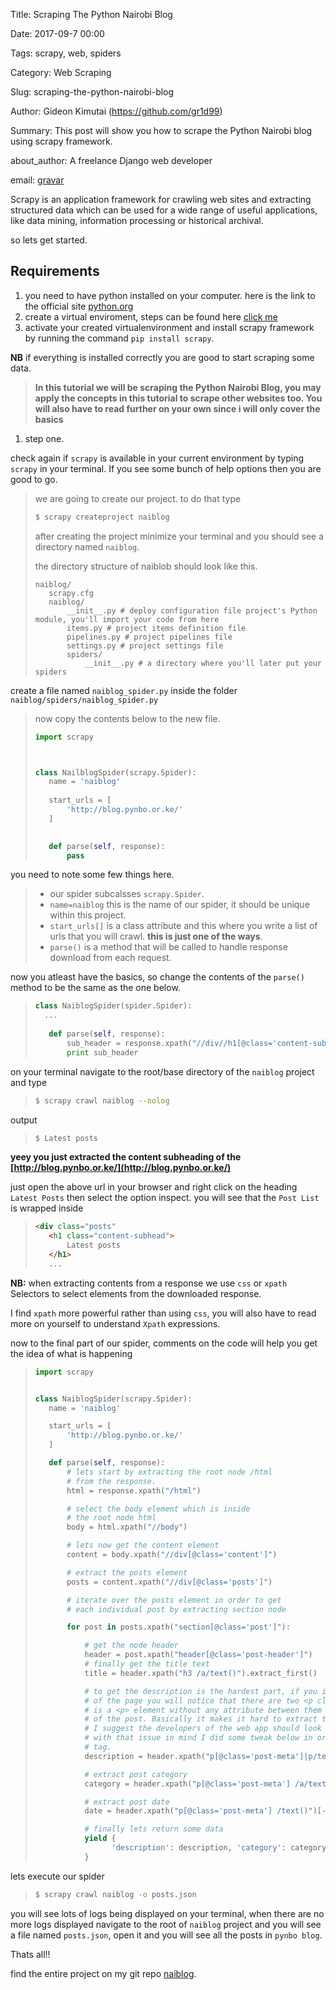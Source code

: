 Title: Scraping The Python Nairobi Blog

Date: 2017-09-7 00:00

Tags: scrapy, web, spiders

Category: Web Scraping

Slug: scraping-the-python-nairobi-blog

Author: Gideon Kimutai (https://github.com/gr1d99)

Summary: This post will show you how to scrape the Python Nairobi blog using scrapy framework. 

about_author: A freelance Django web developer

email: [gravar](gideonkimutai9@gmail.com)

Scrapy is an application framework for crawling web sites and extracting structured data which can be used for a wide
range of useful applications, like data mining, information processing or historical archival.


so lets get started.

Requirements
------------
1. you need to have python installed on your computer. here is the link to the official site [python.org](https://www.python.org/downloads/)
2. create a virtual enviroment, steps can be found here [click me](https://virtualenv.pypa.io/en/stable/)
3. activate your created virtualenvironment and install scrapy framework by running the command
```pip install scrapy```.

**NB** if everything is installed correctly you are good to start scraping some data.

>**In this tutorial we will be scraping the Python Nairobi Blog, you may apply the concepts in this tutorial to scrape 
other websites too. You will also have to read further on your own since i will only cover the basics**


1. step one.

check again if `scrapy` is available in your current environment by typing `scrapy` in your terminal. If you see some 
bunch of help options then you are good to go.

> we are going to create our project. to do that type 
>```bash
>$ scrapy createproject naiblog
>```
>after creating the project minimize your terminal and you should see a directory named `naiblog`.
>
>the directory structure of naiblob should look like this.
>
>```
>naiblog/
>    scrapy.cfg
>    naiblog/
>        __init__.py # deploy configuration file project's Python module, you'll import your code from here
>        items.py # project items definition file
>        pipelines.py # project pipelines file
>        settings.py # project settings file
>        spiders/
>            __init__.py # a directory where you'll later put your spiders

create a file named `naiblog_spider.py` inside the folder `naiblog/spiders/naiblog_spider.py`

>now copy the contents below to the new file.
>
>```python
>import scrapy
> 
> 
>
>class NailblogSpider(scrapy.Spider):
>    name = 'naiblog'
>    
>    start_urls = [
>        'http://blog.pynbo.or.ke/'
>    ]
>    
>
>    def parse(self, response):
>        pass
>```

you need to note some few things here.

>* our spider subcalsses `scrapy.Spider`.
>* `name=naiblog` this is the name of our spider, it should be unique within this project.
>* `start_urls[]` is a class attribute and this where you write a list of urls that you will crawl. **this is just one of 
>the ways**.
>* `parse()` is a method that will be called to handle response download from each request.

now you atleast have the basics, so change the contents of the `parse()` method to be the same as the one below.

>```python
>class NaiblogSpider(spider.Spider):
>   ...
>   
>    def parse(self, response):
>        sub_header = response.xpath("//div//h1[@class='content-subhead']/text()").extract_first()
>        print sub_header
>```

on your terminal navigate to the root/base directory of the `naiblog` project and type
>```bash
>$ scrapy crawl naiblog --nolog
>````

output
>```bash
>$ Latest posts
>```

**yeey you just extracted the content subheading of the [http://blog.pynbo.or.ke/](http://blog.pynbo.or.ke/)**

just open the above url in your browser and right click on the heading `Latest Posts` then select the option inspect.
you will see that the `Post List` is wrapped inside 
>```html
><div class="posts"
>    <h1 class="content-subhead">
>        Latest posts
>    </h1>
>    ...
>```

**NB:** when extracting contents from a response we use `css` or `xpath` Selectors to select elements from the downloaded
response.

I find `xpath` more powerful rather than using `css`, you will also have to read more on yourself to understand `Xpath`
expressions.

now to the final part of our spider, comments on the code will help you get the idea of what is happening

>```python
>import scrapy
> 
> 
>class NaiblogSpider(scrapy.Spider):
>    name = 'naiblog'
> 
>    start_urls = [
>        'http://blog.pynbo.or.ke/'
>    ]
> 
>    def parse(self, response):
>        # lets start by extracting the root node /html
>        # from the response.
>        html = response.xpath("/html")
> 
>        # select the body element which is inside
>        # the root node html
>        body = html.xpath("//body")
> 
>        # lets now get the content element
>        content = body.xpath("//div[@class='content']")
> 
>        # extract the posts element
>        posts = content.xpath("//div[@class='posts']")
> 
>        # iterate over the posts element in order to get
>        # each individual post by extracting section node
> 
>        for post in posts.xpath("section[@class='post']"):
> 
>            # get the node header
>            header = post.xpath("header[@class='post-header']")
>            # finally get the title text
>            title = header.xpath("h3 /a/text()").extract_first()
>
>            # to get the description is the hardest part, if you inspect the element
>            # of the page you will notice that there are two <p class='post-meta'> and there
>            # is a <p> element without any attribute between them which holds a simple description
>            # of the post. Basically it makes it hard to extract the description of the post.
>            # I suggest the developers of the web app should look into it.
>            # with that issue in mind I did some tweak below in order to get the empty <p>
>            # tag.
>            description = header.xpath("p[@class='post-meta']|p/text()").extract()[1]
> 
>            # extract post category
>            category = header.xpath("p[@class='post-meta'] /a/text()").extract_first()
> 
>            # extract post date
>            date = header.xpath("p[@class='post-meta'] /text()")[-1].extract()
> 
>            # finally lets return some data
>            yield {
>                  'description': description, 'category': category, 'title': title, 'date': date
>            }
>```

lets execute our spider
>```bash
>$ scrapy crawl naiblog -o posts.json
>```

you will see lots of logs being displayed on your terminal, when there are no more logs displayed navigate to the root of 
`naiblog` project and you will see a file named `posts.json`, open it and you will see all the posts in `pynbo blog`.

Thats all!!

find the entire project on my git repo [naiblog](https://github.com/gr1d99/naiblog-spider.git).